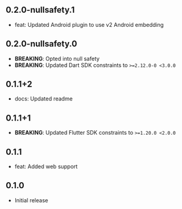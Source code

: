 ## 0.2.0-nullsafety.1
  * feat: Updated Android plugin to use v2 Android embedding

## 0.2.0-nullsafety.0
  * **BREAKING**: Opted into null safety
  * **BREAKING**: Updated Dart SDK constraints to `>=2.12.0-0 <3.0.0`

## 0.1.1+2
  * docs: Updated readme

## 0.1.1+1

  * **BREAKING**: Updated Flutter SDK constraints to `>=1.20.0 <2.0.0`

## 0.1.1

  * feat: Added web support

## 0.1.0 

  * Initial release
